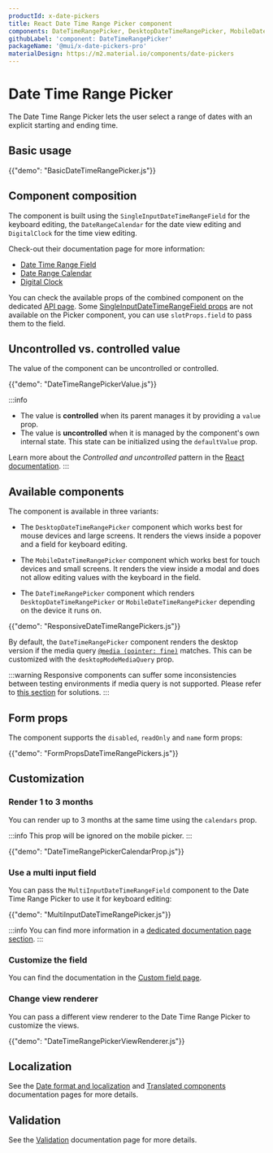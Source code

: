 ```yaml
---
productId: x-date-pickers
title: React Date Time Range Picker component
components: DateTimeRangePicker, DesktopDateTimeRangePicker, MobileDateTimeRangePicker, DateRangeCalendar, DateRangePickerDay, DigitalClock, MultiSectionDigitalClock, DateTimeRangePickerTabs, DateTimeRangePickerToolbar
githubLabel: 'component: DateTimeRangePicker'
packageName: '@mui/x-date-pickers-pro'
materialDesign: https://m2.material.io/components/date-pickers
---
```


# Date Time Range Picker [<span class="plan-pro"></span>](/x/introduction/licensing/#pro-plan 'Pro plan')

<p class="description">The Date Time Range Picker lets the user select a range of dates with an explicit starting and ending time.</p>

## Basic usage

{{"demo": "BasicDateTimeRangePicker.js"}}

## Component composition

The component is built using the `SingleInputDateTimeRangeField` for the keyboard editing, the `DateRangeCalendar` for the date view editing and `DigitalClock` for the time view editing.

Check-out their documentation page for more information:

- [Date Time Range Field](/x/react-date-pickers/date-time-range-field/)
- [Date Range Calendar](/x/react-date-pickers/date-range-calendar/)
- [Digital Clock](/x/react-date-pickers/digital-clock/)

You can check the available props of the combined component on the dedicated [API page](/x/api/date-pickers/date-time-range-picker/#props).
Some [SingleInputDateTimeRangeField props](/x/api/date-pickers/single-input-date-time-range-field/#props) are not available on the Picker component, you can use `slotProps.field` to pass them to the field.

## Uncontrolled vs. controlled value

The value of the component can be uncontrolled or controlled.

{{"demo": "DateTimeRangePickerValue.js"}}

:::info

- The value is **controlled** when its parent manages it by providing a `value` prop.
- The value is **uncontrolled** when it is managed by the component's own internal state. This state can be initialized using the `defaultValue` prop.

Learn more about the _Controlled and uncontrolled_ pattern in the [React documentation](https://react.dev/learn/sharing-state-between-components#controlled-and-uncontrolled-components).
:::

## Available components

The component is available in three variants:

- The `DesktopDateTimeRangePicker` component which works best for mouse devices and large screens.
  It renders the views inside a popover and a field for keyboard editing.

- The `MobileDateTimeRangePicker` component which works best for touch devices and small screens.
  It renders the view inside a modal and does not allow editing values with the keyboard in the field.

- The `DateTimeRangePicker` component which renders `DesktopDateTimeRangePicker` or `MobileDateTimeRangePicker` depending on the device it runs on.

{{"demo": "ResponsiveDateTimeRangePickers.js"}}

By default, the `DateTimeRangePicker` component renders the desktop version if the media query [`@media (pointer: fine)`](https://developer.mozilla.org/en-US/docs/Web/CSS/@media/pointer) matches.
This can be customized with the `desktopModeMediaQuery` prop.

:::warning
Responsive components can suffer some inconsistencies between testing environments if media query is not supported.
Please refer to [this section](/x/react-date-pickers/base-concepts/#testing-caveats) for solutions.
:::

## Form props

The component supports the `disabled`, `readOnly` and `name` form props:

{{"demo": "FormPropsDateTimeRangePickers.js"}}

## Customization

### Render 1 to 3 months

You can render up to 3 months at the same time using the `calendars` prop.

:::info
This prop will be ignored on the mobile picker.
:::

{{"demo": "DateTimeRangePickerCalendarProp.js"}}

### Use a multi input field

You can pass the `MultiInputDateTimeRangeField` component to the Date Time Range Picker to use it for keyboard editing:

{{"demo": "MultiInputDateTimeRangePicker.js"}}

:::info
You can find more information in a [dedicated documentation page section](/x/react-date-pickers/custom-field/#usage-inside-a-range-picker).
:::

### Customize the field

You can find the documentation in the [Custom field page](/x/react-date-pickers/custom-field/).

### Change view renderer

You can pass a different view renderer to the Date Time Range Picker to customize the views.

{{"demo": "DateTimeRangePickerViewRenderer.js"}}

## Localization

See the [Date format and localization](/x/react-date-pickers/adapters-locale/) and [Translated components](/x/react-date-pickers/localization/) documentation pages for more details.

## Validation

See the [Validation](/x/react-date-pickers/validation/) documentation page for more details.
